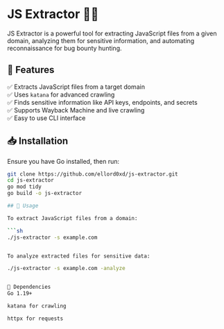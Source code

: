 # JS Extractor 🕵️‍♂️

JS Extractor is a powerful tool for extracting JavaScript files from a given domain, analyzing them for sensitive information, and automating reconnaissance for bug bounty hunting.  

## 🚀 Features  
✅ Extracts JavaScript files from a target domain  
✅ Uses `katana` for advanced crawling  
✅ Finds sensitive information like API keys, endpoints, and secrets  
✅ Supports Wayback Machine and live crawling  
✅ Easy to use CLI interface  

## 📥 Installation  

Ensure you have Go installed, then run:  

```sh
git clone https://github.com/ellord0xd/js-extractor.git
cd js-extractor
go mod tidy
go build -o js-extractor

## 🎯 Usage  

To extract JavaScript files from a domain:  

```sh
./js-extractor -s example.com


To analyze extracted files for sensitive data:

./js-extractor -s example.com -analyze


📌 Dependencies
Go 1.19+

katana for crawling

httpx for requests



